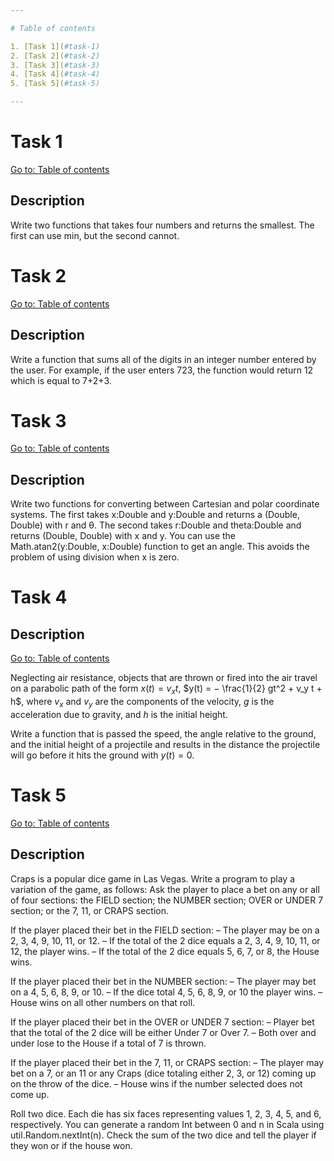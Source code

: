 ```yaml
---

# Table of contents

1. [Task 1](#task-1)
2. [Task 2](#task-2)
3. [Task 3](#task-3)
4. [Task 4](#task-4)
5. [Task 5](#task-5)

---
```


# Task 1

[Go to: Table of contents](#table-of-contents)

## Description

Write two functions that takes four numbers and returns the smallest. The first can use min, but the second cannot.

# Task 2

[Go to: Table of contents](#table-of-contents)

## Description

Write a function that sums all of the digits in an integer number entered by the user. For example, if the user enters 723, the function would return 12 which is equal to 7+2+3.

# Task 3

[Go to: Table of contents](#table-of-contents)

## Description

Write two functions for converting between Cartesian and polar coordinate systems. The first takes x:Double and y:Double and returns a (Double, Double) with r and θ. The second takes r:Double and theta:Double and returns (Double, Double) with x and y. You can use the Math.atan2(y:Double, x:Double) function to get an angle. This avoids the problem of using division when x is zero.

# Task 4

## Description

[Go to: Table of contents](#table-of-contents)

Neglecting air resistance, objects that are thrown or fired into the air travel on a parabolic path of the form $x(t) = v_x t$, $y(t) = − \frac{1}{2} gt^2 + v_y t + h$, where $v_x$ and $v_y$ are the components of the velocity, $g$ is the acceleration due to gravity, and $h$ is the initial height.

Write a function that is passed the speed, the angle relative to the ground, and the initial height of a projectile and results in the distance the projectile will go before it hits the ground with $y(t) = 0$.

# Task 5

[Go to: Table of contents](#table-of-contents)

## Description

Craps is a popular dice game in Las Vegas. Write a program to play a variation of the game, as follows: Ask the player to place a bet on any or all of four sections: the FIELD section; the NUMBER section; OVER or UNDER 7 section; or the 7, 11, or CRAPS section.

If the player placed their bet in the FIELD section:
– The player may be on a 2, 3, 4, 9, 10, 11, or 12.
– If the total of the 2 dice equals a 2, 3, 4, 9, 10, 11, or 12, the player wins.
– If the total of the 2 dice equals 5, 6, 7, or 8, the House wins.

If the player placed their bet in the NUMBER section:
– The player may bet on a 4, 5, 6, 8, 9, or 10.
– If the dice total 4, 5, 6, 8, 9, or 10 the player wins.
– House wins on all other numbers on that roll.

If the player placed their bet in the OVER or UNDER 7 section:
– Player bet that the total of the 2 dice will be either Under 7 or Over 7.
– Both over and under lose to the House if a total of 7 is thrown.

If the player placed their bet in the 7, 11, or CRAPS section:
– The player may bet on a 7, or an 11 or any Craps (dice totaling either 2, 3,
or 12) coming up on the throw of the dice.
– House wins if the number selected does not come up.

Roll two dice. Each die has six faces representing values 1, 2, 3, 4, 5, and 6, respectively. You can generate a random Int between 0 and n in Scala using util.Random.nextInt(n). Check the sum of the two dice and tell the player if they won or if the house won.
